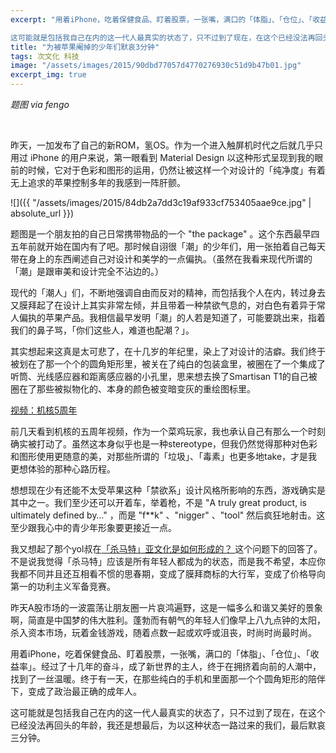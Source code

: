 ```yaml
---
excerpt: "用着iPhone，吃着保健食品、盯着股票，一张嘴，满口的「体脂」、「仓位」、「收益率」。经过了十几年的奋斗，成了新世界的主人，终于在拥挤着向前的人潮中，找到了一丝温暖。终于有一天，在那些纯白的手机和里面那一个个圆角矩形的陪伴下，变成了政治最正确的成年人。

这可能就是包括我自己在内的这一代人最真实的状态了，只不过到了现在，在这个已经没法再回头的年龄，我还是想最后，为以这种状态一路过来的我们，最后默哀三分钟。"
title: "为被苹果阉掉的少年们默哀3分钟"
tags: 次文化 科技
image: "/assets/images/2015/90dbd77057d4770276930c51d9b47b01.jpg"
excerpt_img: true
---
```


_题图 via fengo_

<br>

昨天，一加发布了自己的新ROM，氢OS。作为一个进入触屏机时代之后就几乎只用过 iPhone 的用户来说，第一眼看到 Material Design 以这种形式呈现到我的眼前的时候，它对于色彩和图形的运用，仍然让被这样一个对设计的「纯净度」有着无上追求的苹果控制多年的我感到一阵肝颤。

![]({{ "/assets/images/2015/84db2a7dd3c19af933cf753405aae9ce.jpg" | absolute_url }})

题图是一个朋友拍的自己日常携带物品的一个 "the package" 。这个东西最早四五年前就开始在国内有了吧。那时候自诩很「潮」的少年们，用一张拍着自己每天带在身上的东西阐述自己对设计和美学的一点偏执。（虽然在我看来现代所谓的「潮」是跟审美和设计完全不沾边的。）

现代的「潮人」们，不断地强调自由而反对的精神，而包括我个人在内，转过身去又膜拜起了在设计上其实非常左倾，并且带着一种禁欲气息的，对白色有着异于常人偏执的苹果产品。我相信最早发明「潮」的人若是知道了，可能要跳出来，指着我们的鼻子骂，「你们这些人，难道也配潮？」。

其实想起来这真是太可悲了，在十几岁的年纪里，染上了对设计的洁癖。我们终于被划在了那一个个的圆角矩形里，被关在了纯白的包装盒里，被圈在了一个集成了听筒、光线感应器和距离感应器的小孔里，思来想去换了Smartisan T1的自己被圈在了那些被拟物化的、本身的颜色被变暗变灰的重绘图标里。

[视频：机核5周年](http://video.tudou.com/v/XMTc5NzE4MzE2NA==.html?resourceId=0_06_02_99)

前几天看到机核的五周年视频，作为一个菜鸡玩家，我也承认自己有那么一个时刻确实被打动了。虽然这本身似乎也是一种stereotype，但我仍然觉得那种对色彩和图形使用更随意的美，对那些所谓的「垃圾」、「毒素」也更多地take，才是我更想体验的那种心路历程。

想想现在少有还能不太受苹果这种「禁欲系」设计风格所影响的东西，游戏确实是其中之一。我们至少还可以开着车，举着枪，不是 "A truly great product, is ultimately defined by…" ，而是 "f\*\*k" 、"nigger" 、"tool" 然后疯狂地射击。这至少跟我心中的青少年形象要更接近一点。

我又想起了那个yol叔在[「杀马特」亚文化是如何形成的？ ](https://www.zhihu.com/question/22195765/answer/20593022)这个问题下的回答了。不是说我觉得「杀马特」应该是所有年轻人都成为的状态，而是我不希望，本应你我都不同并且还互相看不惯的思春期，变成了膜拜商标的大行军，变成了价格导向第一的功利主义军备竞赛。

昨天A股市场的一波震荡让朋友圈一片哀鸿遍野，这是一幅多么和谐又美好的景象啊，简直是中国梦的伟大胜利。蓬勃而有朝气的年轻人们像早上八九点钟的太阳，杀入资本市场，玩着金钱游戏，随着点数一起或欢呼或沮丧，时尚时尚最时尚。

用着iPhone，吃着保健食品、盯着股票，一张嘴，满口的「体脂」、「仓位」、「收益率」。经过了十几年的奋斗，成了新世界的主人，终于在拥挤着向前的人潮中，找到了一丝温暖。终于有一天，在那些纯白的手机和里面那一个个圆角矩形的陪伴下，变成了政治最正确的成年人。

这可能就是包括我自己在内的这一代人最真实的状态了，只不过到了现在，在这个已经没法再回头的年龄，我还是想最后，为以这种状态一路过来的我们，最后默哀三分钟。
